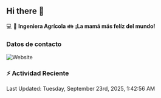 ## Hi there 👋

:computer: :seedling: **Ingeniera Agrícola**
:family: **¡La mamá más felíz del mundo!**

### Datos de contacto

![Website](https://img.shields.io/website?url=https%3A%2F%2Fwww.linkedin.com%2Fin%2Falexandra-ortiz-rocha-180a008b%2F)

### :zap: Actividad Reciente

<!--RECENT_ACTIVITY:start-->
<!--RECENT_ACTIVITY:end-->
<!--RECENT_ACTIVITY:last_update-->
Last Updated: Tuesday, September 23rd, 2025, 1:42:56 AM
<!--RECENT_ACTIVITY:last_update_end-->

